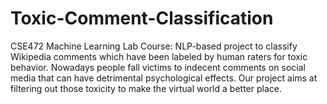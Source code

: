 # Toxic-Comment-Classification

CSE472 Machine Learning Lab Course: NLP-based project to classify Wikipedia comments which have been labeled by human raters for toxic behavior. Nowadays people fall victims to indecent comments on social media that can have detrimental psychological effects. Our project aims at filtering out those toxicity to make the virtual world a better place.
